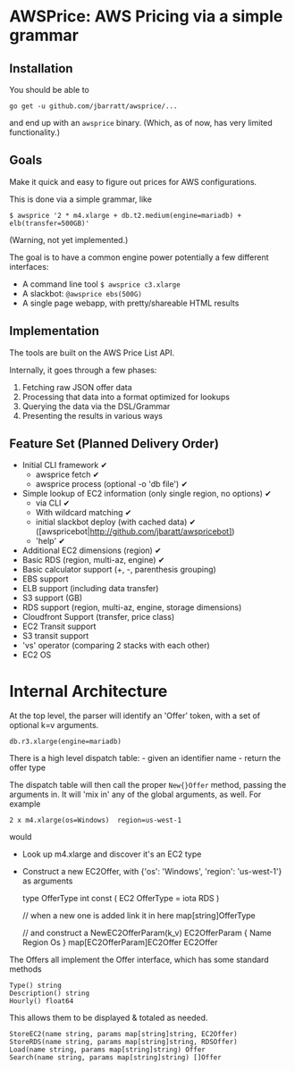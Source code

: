 # AWSPrice: AWS Pricing via a simple grammar

## Installation

You should be able to

	go get -u github.com/jbarratt/awsprice/...

and end up with an `awsprice` binary. (Which, as of now, has very limited functionality.)

## Goals

Make it quick and easy to figure out prices for AWS configurations.

This is done via a simple grammar, like

```
$ awsprice '2 * m4.xlarge + db.t2.medium(engine=mariadb) + elb(transfer=500GB)'
```

(Warning, not yet implemented.)

The goal is to have a common engine power potentially a few different interfaces:

* A command line tool `$ awsprice c3.xlarge`
* A slackbot: `@awsprice ebs(500G)`
* A single page webapp, with pretty/shareable HTML results

## Implementation

The tools are built on the AWS Price List API.

Internally, it goes through a few phases:

1. Fetching raw JSON offer data
2. Processing that data into a format optimized for lookups
3. Querying the data via the DSL/Grammar
4. Presenting the results in various ways

## Feature Set (Planned Delivery Order)

* Initial CLI framework ✔ 
	* awsprice fetch ✔
	* awsprice process (optional -o 'db file') ✔
* Simple lookup of EC2 information (only single region, no options) ✔
	* via CLI ✔
	* With wildcard matching ✔
	* initial slackbot deploy (with cached data) ✔ ([awspricebot|http://github.com/jbaratt/awspricebot])
	* 'help' ✔
* Additional EC2 dimensions (region) ✔
* Basic RDS (region, multi-az, engine) ✔
* Basic calculator support (+, -, parenthesis grouping)
* EBS support
* ELB support (including data transfer)
* S3 support (GB)
* RDS support (region, multi-az, engine, storage dimensions)
* Cloudfront Support (transfer, price class)
* EC2 Transit support
* S3 transit support
* 'vs' operator (comparing 2 stacks with each other)
* EC2 OS


# Internal Architecture

At the top level, the parser will identify an 'Offer' token, with a set of optional k=v arguments.

	db.r3.xlarge(engine=mariadb)

There is a high level dispatch table:
	- given an identifier name
	- return the offer type

The dispatch table will then call the proper `New{}Offer` method, passing the arguments in.
It will 'mix in' any of the global arguments, as well. For example

	2 x m4.xlarge(os=Windows)  region=us-west-1

would 

* Look up m4.xlarge and discover it's an EC2 type
* Construct a new EC2Offer, with {'os': 'Windows', 'region': 'us-west-1'} as arguments

	type OfferType int
	const (
		EC2 OfferType = iota
		RDS
	)

	// when a new one is added link it in here
	map[string]OfferType

	// and construct a NewEC2OfferParam(k_v)
	EC2OfferParam {
		Name
		Region
		Os
	}
	map[EC2OfferParam]EC2Offer
	EC2Offer


The Offers all implement the Offer interface, which has some standard methods

	Type() string
	Description() string
	Hourly() float64

This allows them to be displayed & totaled as needed.

	StoreEC2(name string, params map[string]string, EC2Offer)
	StoreRDS(name string, params map[string]string, RDSOffer)
	Load(name string, params map[string]string) Offer
	Search(name string, params map[string]string) []Offer




